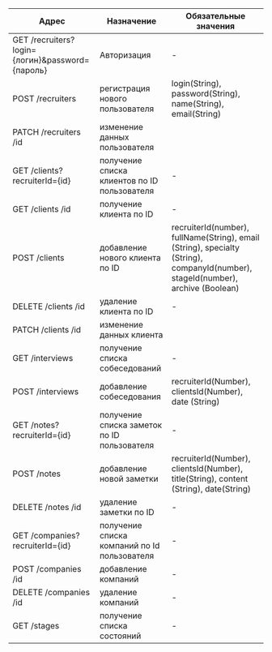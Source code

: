 | Адрес                                       | Назначение                | Обязательные значения            |
| --------------------------------------------|---------------------------| ---------------------------------|
| GET /recruiters?login={логин}&password={пароль}  | Авторизация |-|
| POST /recruiters                                 | регистрация нового пользователя|login(String), password(String), name(String), email(String) |
| PATCH /recruiters /id                            | изменение данных пользователя | |
| GET /clients?recruiterId={id}                    | получение списка клиентов по ID пользователя|-|
| GET /clients /id                                 | получение клиента по ID |-|
| POST /clients                                    | добавление нового клиента по ID | recruiterId(number), fullName(String), email (String), specialty (String), companyId(number), stageId(number), archive (Boolean)|
| DELETE /clients /id                              | удаление клиента по ID |-|
| PATCH /clients /id                               | изменение данных клиента | |
| GET /interviews                                  | получение списка собеседований |-|
| POST /interviews                                 | добавление собеседования  |recruiterId(Number), clientsId(Number), date (String) |-|
| GET /notes?recruiterId={id}                      | получение списка заметок по ID пользователя|-|
| POST /notes                                      | добавление новой заметки |recruiterId(Number), clientsId(Number), title(String), content (String), date(String)|
| DELETE /notes /id                                | удаление заметки по ID  |-|
| GET /companies?recruiterId={id}                  | получение списка компаний по Id пользователя |-|
| POST /companies /id                              | добавление компаний    |-|
| DELETE /companies /id                            | удаление компаний    |-|
| GET /stages                                      | получение списка состояний|-|

